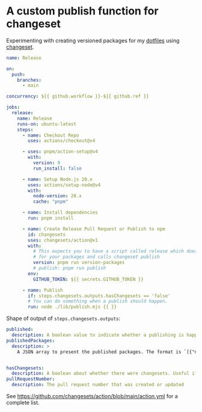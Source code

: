 # A custom publish function for changeset

Experimenting with creating versioned packages for my [dotfiles](../625) using [changeset](../814).

```yaml
name: Release

on:
  push:
    branches:
      - main

concurrency: ${{ github.workflow }}-${{ github.ref }}

jobs:
  release:
    name: Release
    runs-on: ubuntu-latest
    steps:
      - name: Checkout Repo
        uses: actions/checkout@v4

      - uses: pnpm/action-setup@v4
        with:
          version: 9
          run_install: false

      - name: Setup Node.js 20.x
        uses: actions/setup-node@v4
        with:
          node-version: 20.x
          cache: "pnpm"

      - name: Install dependencies
        run: pnpm install

      - name: Create Release Pull Request or Publish to npm
        id: changesets
        uses: changesets/action@v1
        with:
          # This expects you to have a script called release which does a build
          # for your packages and calls changeset publish
          version: pnpm run version-packages
          # publish: pnpm run publish
        env:
          GITHUB_TOKEN: ${{ secrets.GITHUB_TOKEN }}

      - name: Publish
        if: steps.changesets.outputs.hasChangesets == 'false'
        # You can do something when a publish should happen.
        run: node ./lib/publish.mjs {{ }}
```

Shape of output of `steps.changesets.outputs`:

```yaml
published:
  description: A boolean value to indicate whether a publishing is happened or not
publishedPackages:
  description: >
    A JSON array to present the published packages. The format is `[{"name": "@xx/xx", "version": "1.2.0"}, {"name": "@xx/xy", "version": "0.8.9"}]`


hasChangesets:
  description: A boolean about whether there were changesets. Useful if you want to create your own publishing functionality.
pullRequestNumber:
  description: The pull request number that was created or updated
```

See <https://github.com/changesets/action/blob/main/action.yml> for a complete list.
